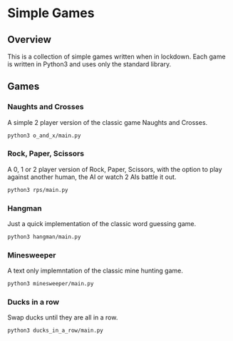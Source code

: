 Simple Games
============

Overview
--------

This is a collection of simple games written when in lockdown. Each game is
written in Python3 and uses only the standard library.

Games
-----

### Naughts and Crosses

A simple 2 player version of the classic game Naughts and Crosses.

```sh
python3 o_and_x/main.py
```

### Rock, Paper, Scissors

A 0, 1 or 2 player version of Rock, Paper, Scissors, with the option to play
against another human, the AI or watch 2 AIs battle it out.

```sh
python3 rps/main.py
```

### Hangman

Just a quick implementation of the classic word guessing game.

```sh
python3 hangman/main.py
```

### Minesweeper

A text only implemntation of the classic mine hunting game.

```sh
python3 minesweeper/main.py
```

### Ducks in a row

Swap ducks until they are all in a row.

```sh
python3 ducks_in_a_row/main.py
```

